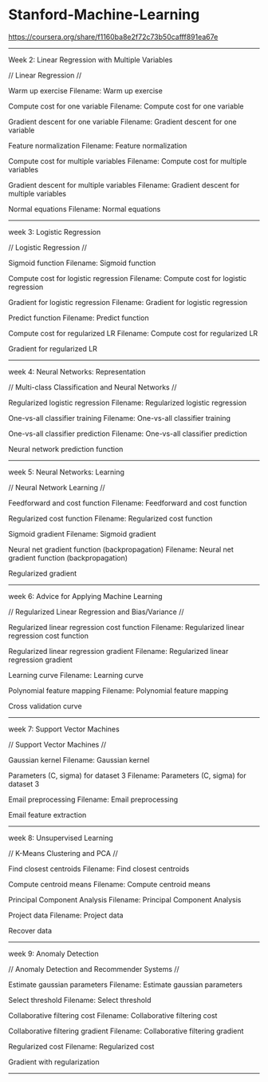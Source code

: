 # Stanford-Machine-Learning

https://coursera.org/share/f1160ba8e2f72c73b50cafff891ea67e

___________________________________________________

Week 2: Linear Regression with Multiple Variables

// Linear Regression //

Warm up exercise
Filename: Warm up exercise

Compute cost for one variable
Filename: Compute cost for one variable

Gradient descent for one variable
Filename: Gradient descent for one variable

Feature normalization
Filename: Feature normalization

Compute cost for multiple variables
Filename: Compute cost for multiple variables

Gradient descent for multiple variables
Filename: Gradient descent for multiple variables

Normal equations
Filename: Normal equations

___________________________________________________

week 3: Logistic Regression

// Logistic Regression //

Sigmoid function
Filename: Sigmoid function

Compute cost for logistic regression
Filename: Compute cost for logistic regression

Gradient for logistic regression
Filename: Gradient for logistic regression

Predict function
Filename: Predict function

Compute cost for regularized LR
Filename: Compute cost for regularized LR

Gradient for regularized LR

___________________________________________________

week 4: Neural Networks: Representation

//  Multi-class Classification and Neural Networks //

Regularized logistic regression
Filename: Regularized logistic regression

One-vs-all classifier training
Filename: One-vs-all classifier training

One-vs-all classifier prediction
Filename: One-vs-all classifier prediction

Neural network prediction function

___________________________________________________

week 5: Neural Networks: Learning

// Neural Network Learning //

Feedforward and cost function
Filename: Feedforward and cost function

Regularized cost function
Filename: Regularized cost function

Sigmoid gradient
Filename: Sigmoid gradient

Neural net gradient function (backpropagation)
Filename: Neural net gradient function (backpropagation)

Regularized gradient

___________________________________________________

week 6: Advice for Applying Machine Learning

// Regularized Linear Regression and Bias/Variance //

Regularized linear regression cost function
Filename: Regularized linear regression cost function

Regularized linear regression gradient
Filename: Regularized linear regression gradient

Learning curve
Filename: Learning curve

Polynomial feature mapping
Filename: Polynomial feature mapping

Cross validation curve

___________________________________________________

week 7: Support Vector Machines

// Support Vector Machines //

Gaussian kernel
Filename: Gaussian kernel

Parameters (C, sigma) for dataset 3
Filename: Parameters (C, sigma) for dataset 3

Email preprocessing
Filename: Email preprocessing

Email feature extraction

___________________________________________________

week 8: Unsupervised Learning

// K-Means Clustering and PCA //

Find closest centroids
Filename: Find closest centroids

Compute centroid means
Filename: Compute centroid means

Principal Component Analysis
Filename: Principal Component Analysis

Project data
Filename: Project data

Recover data

___________________________________________________

week 9: Anomaly Detection

// Anomaly Detection and Recommender Systems //

Estimate gaussian parameters
Filename: Estimate gaussian parameters

Select threshold
Filename: Select threshold

Collaborative filtering cost
Filename: Collaborative filtering cost

Collaborative filtering gradient
Filename: Collaborative filtering gradient

Regularized cost
Filename: Regularized cost

Gradient with regularization

___________________________________________________
